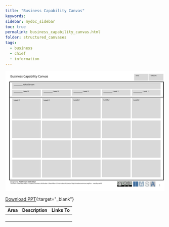 ```yaml
---
title: "Business Capability Canvas"
keywords: 
sidebar: mydoc_sidebar
toc: true
permalink: business_capability_canvas.html
folder: structured_canvases
tags: 
  - business
  - chief
  - information
---
```


![image001](media/business_capability_canvas001.svg)

[Download PPT](media/ppt/business_capability_canvas.ppt){:target="_blank"}

| Area | Description | Links To |
| --- | --- | --- |
|   |   |   |